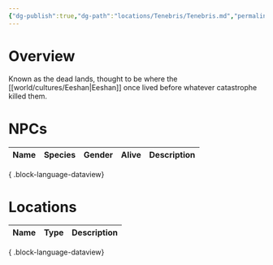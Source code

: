 ```yaml
---
{"dg-publish":true,"dg-path":"locations/Tenebris/Tenebris.md","permalink":"/locations/tenebris/tenebris/","tags":["location"],"noteIcon":"location"}
---
```


# Overview
Known as the dead lands, thought to be where the [[world/cultures/Eeshan\|Eeshan]] once lived before whatever catastrophe killed them.

# NPCs
| Name | Species | Gender | Alive | Description |
| ---- | ------- | ------ | ----- | ----------- |

{ .block-language-dataview}

# Locations
| Name | Type | Description |
| ---- | ---- | ----------- |

{ .block-language-dataview}